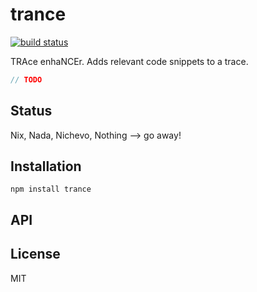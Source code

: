 # trance
[![build status](https://secure.travis-ci.org/thlorenz/trance.png)](http://travis-ci.org/thlorenz/trance)

TRAce enhaNCEr. Adds relevant code snippets to a trace.

```js
// TODO
```

## Status

Nix, Nada, Nichevo, Nothing --> go away!
## Installation

    npm install trance

## API


## License

MIT
